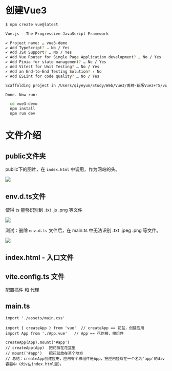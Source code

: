 #  创建Vue3

```bash
$ npm create vue@latest

Vue.js - The Progressive JavaScript Framework

✔ Project name: … vue3-demo
✔ Add TypeScript? … No / Yes
✔ Add JSX Support? … No / Yes
✔ Add Vue Router for Single Page Application development? … No / Yes
✔ Add Pinia for state management? … No / Yes
✔ Add Vitest for Unit Testing? … No / Yes
✔ Add an End-to-End Testing Solution? › No
✔ Add ESLint for code quality? … No / Yes

Scaffolding project in /Users/qiyeyun/Study/Web/Vue3/禹神-新版Vue3+TS/vue3-demo...

Done. Now run:

  cd vue3-demo
  npm install
  npm run dev
```



# 文件介绍

## public文件夹

public下的图片，在 `index.html` 中调用，作为网站的头。

![](/AllFiles/Vue3/01-Vue基础/Vue项目创建汇总/03_创建Vue3+TS步骤/images/public-icon.png)



## env.d.ts文件

使得 ts 能够识别到 .txt .js .png 等文件

![](/AllFiles/Vue3/01-Vue基础/Vue项目创建汇总/03_创建Vue3+TS步骤/images/env-d-ts.png)

测试：删除 `env.d.ts` 文件后，在 main.ts 中无法识别 .txt .jpeg .png 等文件。

![](/AllFiles/Vue3/01-Vue基础/Vue项目创建汇总/03_创建Vue3+TS步骤/images/env-d-ts-rm.png)



## index.html - 入口文件



## vite.config.ts 文件

配置插件 和 代理



## main.ts

```tsx
import './assets/main.css'

import { createApp } from 'vue'  // createApp == 花盆，创建应用
import App from './App.vue'	  // App == 花的根，根组件

createApp(App).mount('#app')
// createApp(App)  把花插在花盆里
// mount('#app')   把花盆放在某个地方
// 总结：createApp创建应用，应用有个根组件是App，把应用挂载在一个名为'app'的div容器中（div在index.html里）。
```













































